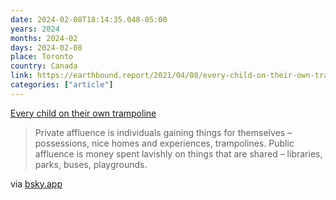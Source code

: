 ```yaml
---
date: 2024-02-08T18:14:35.048-05:00
years: 2024
months: 2024-02
days: 2024-02-08
place: Toronto
country: Canada
link: https://earthbound.report/2021/04/08/every-child-on-their-own-trampoline/
categories: ["article"]
---
```

[Every child on their own trampoline](https://earthbound.report/2021/04/08/every-child-on-their-own-trampoline/)

> Private affluence is individuals gaining things for themselves – possessions, nice homes and experiences, trampolines. Public affluence is money spent lavishly on things that are shared – libraries, parks, buses, playgrounds.

via [bsky.app](https://bsky.app/profile/jackrusher.com/post/3kkwmuzdk6227)

